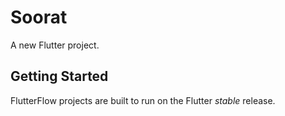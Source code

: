 # Soorat

A new Flutter project.

## Getting Started

FlutterFlow projects are built to run on the Flutter _stable_ release.
